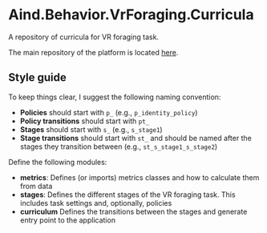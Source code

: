# Aind.Behavior.VrForaging.Curricula

A repository of curricula for VR foraging task.

The main repository of the platform is located [here](https://github.com/AllenNeuralDynamics/Aind.Behavior.VrForaging).

## Style guide

To keep things clear, I suggest the following naming convention:

- **Policies** should start with `p_` (e.g., `p_identity_policy`)
- **Policy transitions** should start with `pt_`
- **Stages** should start with `s_` (e.g., `s_stage1`)
- **Stage transitions** should start with `st_` and should be named after the stages they transition between (e.g., `st_s_stage1_s_stage2`)

Define the following modules:
 - **metrics**: Defines (or imports) metrics classes and how to calculate them from data
 - **stages**: Defines the different stages of the VR foraging task. This includes task settings and, optionally, policies
 - **curriculum** Defines the transitions between the stages and generate entry point to the application